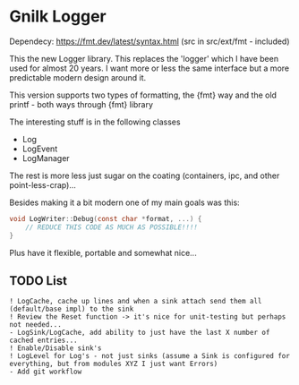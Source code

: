 # Gnilk Logger

Dependecy: https://fmt.dev/latest/syntax.html  (src in src/ext/fmt - included)


This the new Logger library. This replaces the 'logger' which I have been used for almost 20 years. 
I want more or less the same interface but a more predictable modern design around it.

This version supports two types of formatting, the {fmt} way and the old printf - both ways through {fmt} library


The interesting stuff is in the following classes
* Log
* LogEvent
* LogManager

The rest is more less just sugar on the coating (containers, ipc, and other point-less-crap)...

Besides making it a bit modern one of my main goals was this:
```c
void LogWriter::Debug(const char *format, ...) {
    // REDUCE THIS CODE AS MUCH AS POSSIBLE!!!!
}
```

Plus have it flexible, portable and somewhat nice...

## TODO List
```text
! LogCache, cache up lines and when a sink attach send them all (default/base impl) to the sink
! Review the Reset function -> it's nice for unit-testing but perhaps not needed...
- LogSink/LogCache, add ability to just have the last X number of cached entries...
! Enable/Disable sink's
! LogLevel for Log's - not just sinks (assume a Sink is configured for everything, but from modules XYZ I just want Errors)
- Add git workflow
 
```